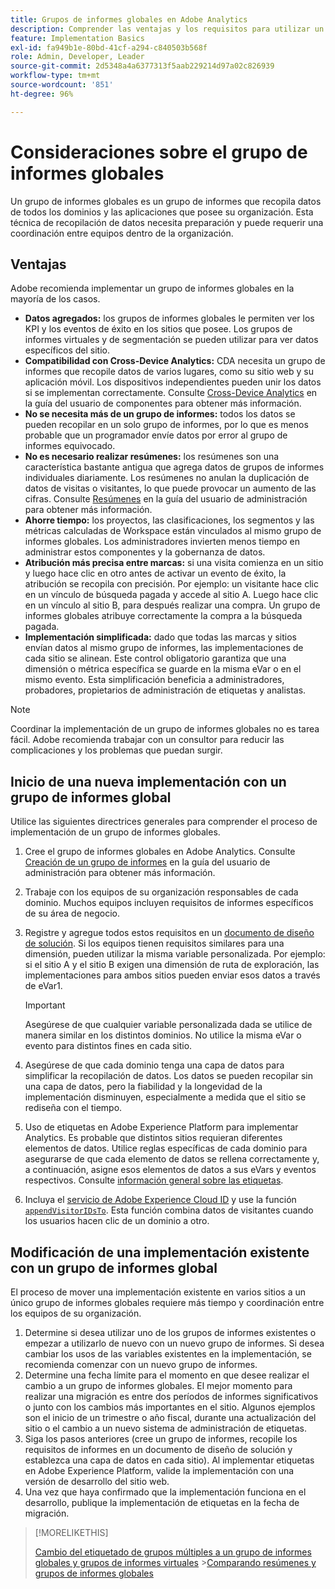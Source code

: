 ```yaml
---
title: Grupos de informes globales en Adobe Analytics
description: Comprender las ventajas y los requisitos para utilizar un grupo de informes globales
feature: Implementation Basics
exl-id: fa949b1e-80bd-41cf-a294-c840503b568f
role: Admin, Developer, Leader
source-git-commit: 2d5348a4a6377313f5aab229214d97a02c826939
workflow-type: tm+mt
source-wordcount: '851'
ht-degree: 96%

---
```


# Consideraciones sobre el grupo de informes globales

Un grupo de informes globales es un grupo de informes que recopila datos de todos los dominios y las aplicaciones que posee su organización. Esta técnica de recopilación de datos necesita preparación y puede requerir una coordinación entre equipos dentro de la organización.

## Ventajas

Adobe recomienda implementar un grupo de informes globales en la mayoría de los casos.

* **Datos agregados:** los grupos de informes globales le permiten ver los KPI y los eventos de éxito en los sitios que posee. Los grupos de informes virtuales y de segmentación se pueden utilizar para ver datos específicos del sitio.
* **Compatibilidad con Cross-Device Analytics:** CDA necesita un grupo de informes que recopile datos de varios lugares, como su sitio web y su aplicación móvil. Los dispositivos independientes pueden unir los datos si se implementan correctamente. Consulte [Cross-Device Analytics](../../components/cda/overview.md) en la guía del usuario de componentes para obtener más información.
* **No se necesita más de un grupo de informes:** todos los datos se pueden recopilar en un solo grupo de informes, por lo que es menos probable que un programador envíe datos por error al grupo de informes equivocado.
* **No es necesario realizar resúmenes:** los resúmenes son una característica bastante antigua que agrega datos de grupos de informes individuales diariamente. Los resúmenes no anulan la duplicación de datos de visitas o visitantes, lo que puede provocar un aumento de las cifras. Consulte [Resúmenes](../../admin/tools/manage-rs/rollup-report-suite.md) en la guía del usuario de administración para obtener más información.
* **Ahorre tiempo:** los proyectos, las clasificaciones, los segmentos y las métricas calculadas de Workspace están vinculados al mismo grupo de informes globales. Los administradores invierten menos tiempo en administrar estos componentes y la gobernanza de datos.
* **Atribución más precisa entre marcas:** si una visita comienza en un sitio y luego hace clic en otro antes de activar un evento de éxito, la atribución se recopila con precisión. Por ejemplo: un visitante hace clic en un vínculo de búsqueda pagada y accede al sitio A. Luego hace clic en un vínculo al sitio B, para después realizar una compra. Un grupo de informes globales atribuye correctamente la compra a la búsqueda pagada.
* **Implementación simplificada:** dado que todas las marcas y sitios envían datos al mismo grupo de informes, las implementaciones de cada sitio se alinean. Este control obligatorio garantiza que una dimensión o métrica específica se guarde en la misma eVar o en el mismo evento. Esta simplificación beneficia a administradores, probadores, propietarios de administración de etiquetas y analistas.

>[!NOTE]
>
>Coordinar la implementación de un grupo de informes globales no es tarea fácil. Adobe recomienda trabajar con un consultor para reducir las complicaciones y los problemas que puedan surgir.

## Inicio de una nueva implementación con un grupo de informes global

Utilice las siguientes directrices generales para comprender el proceso de implementación de un grupo de informes globales.

1. Cree el grupo de informes globales en Adobe Analytics. Consulte [Creación de un grupo de informes](/help/admin/tools/manage-rs/new-rs/t-create-a-report-suite.md) en la guía del usuario de administración para obtener más información.
1. Trabaje con los equipos de su organización responsables de cada dominio. Muchos equipos incluyen requisitos de informes específicos de su área de negocio.
1. Registre y agregue todos estos requisitos en un [documento de diseño de solución](solution-design.md). Si los equipos tienen requisitos similares para una dimensión, pueden utilizar la misma variable personalizada. Por ejemplo: si el sitio A y el sitio B exigen una dimensión de ruta de exploración, las implementaciones para ambos sitios pueden enviar esos datos a través de eVar1.

   >[!IMPORTANT]
   >
   >Asegúrese de que cualquier variable personalizada dada se utilice de manera similar en los distintos dominios. No utilice la misma eVar o evento para distintos fines en cada sitio.
1. Asegúrese de que cada dominio tenga una capa de datos para simplificar la recopilación de datos. Los datos se pueden recopilar sin una capa de datos, pero la fiabilidad y la longevidad de la implementación disminuyen, especialmente a medida que el sitio se rediseña con el tiempo.
1. Uso de etiquetas en Adobe Experience Platform para implementar Analytics. Es probable que distintos sitios requieran diferentes elementos de datos. Utilice reglas específicas de cada dominio para asegurarse de que cada elemento de datos se rellena correctamente y, a continuación, asigne esos elementos de datos a sus eVars y eventos respectivos. Consulte [información general sobre las etiquetas](https://experienceleague.adobe.com/docs/experience-platform/tags/home.html?lang=es).
1. Incluya el [servicio de Adobe Experience Cloud ID](https://experienceleague.adobe.com/docs/id-service/using/home.html?lang=es) y use la función [`appendVisitorIDsTo`](https://experienceleague.adobe.com/docs/id-service/using/id-service-api/methods/appendvisitorid.html?lang=es). Esta función combina datos de visitantes cuando los usuarios hacen clic de un dominio a otro.

## Modificación de una implementación existente con un grupo de informes global

El proceso de mover una implementación existente en varios sitios a un único grupo de informes globales requiere más tiempo y coordinación entre los equipos de su organización.

1. Determine si desea utilizar uno de los grupos de informes existentes o empezar a utilizarlo de nuevo con un nuevo grupo de informes. Si desea cambiar los usos de las variables existentes en la implementación, se recomienda comenzar con un nuevo grupo de informes.
2. Determine una fecha límite para el momento en que desee realizar el cambio a un grupo de informes globales. El mejor momento para realizar una migración es entre dos períodos de informes significativos o junto con los cambios más importantes en el sitio. Algunos ejemplos son el inicio de un trimestre o año fiscal, durante una actualización del sitio o el cambio a un nuevo sistema de administración de etiquetas.
3. Siga los pasos anteriores (cree un grupo de informes, recopile los requisitos de informes en un documento de diseño de solución y establezca una capa de datos en cada sitio). Al implementar etiquetas en Adobe Experience Platform, valide la implementación con una versión de desarrollo del sitio web.
4. Una vez que haya confirmado que la implementación funciona en el desarrollo, publique la implementación de etiquetas en la fecha de migración.

>[!MORELIKETHIS]
>
>[Cambio del etiquetado de grupos múltiples a un grupo de informes globales y grupos de informes virtuales](../../components/vrs/vrs-considerations.md)
>&#x200B;>[Comparando resúmenes y grupos de informes globales](../../admin/tools/manage-rs/rollup-report-suite.md)
